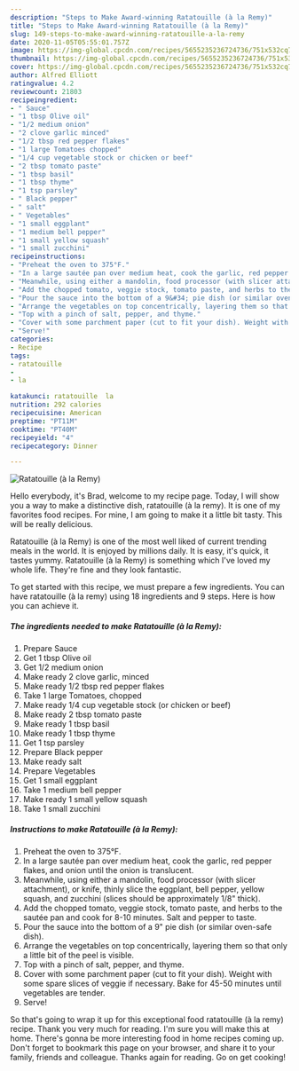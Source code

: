 ```yaml
---
description: "Steps to Make Award-winning Ratatouille (à la Remy)"
title: "Steps to Make Award-winning Ratatouille (à la Remy)"
slug: 149-steps-to-make-award-winning-ratatouille-a-la-remy
date: 2020-11-05T05:55:01.757Z
image: https://img-global.cpcdn.com/recipes/5655235236724736/751x532cq70/ratatouille-a-la-remy-recipe-main-photo.jpg
thumbnail: https://img-global.cpcdn.com/recipes/5655235236724736/751x532cq70/ratatouille-a-la-remy-recipe-main-photo.jpg
cover: https://img-global.cpcdn.com/recipes/5655235236724736/751x532cq70/ratatouille-a-la-remy-recipe-main-photo.jpg
author: Alfred Elliott
ratingvalue: 4.2
reviewcount: 21803
recipeingredient:
- " Sauce"
- "1 tbsp Olive oil"
- "1/2 medium onion"
- "2 clove garlic minced"
- "1/2 tbsp red pepper flakes"
- "1 large Tomatoes chopped"
- "1/4 cup vegetable stock or chicken or beef"
- "2 tbsp tomato paste"
- "1 tbsp basil"
- "1 tbsp thyme"
- "1 tsp parsley"
- " Black pepper"
- " salt"
- " Vegetables"
- "1 small eggplant"
- "1 medium bell pepper"
- "1 small yellow squash"
- "1 small zucchini"
recipeinstructions:
- "Preheat the oven to 375°F."
- "In a large sautée pan over medium heat, cook the garlic, red pepper flakes, and onion until the onion is translucent."
- "Meanwhile, using either a mandolin, food processor (with slicer attachment), or knife, thinly slice the eggplant, bell pepper, yellow squash, and zucchini (slices should be approximately 1/8&#34; thick)."
- "Add the chopped tomato, veggie stock, tomato paste, and herbs to the sautée pan and cook for 8-10 minutes. Salt and pepper to taste."
- "Pour the sauce into the bottom of a 9&#34; pie dish (or similar oven-safe dish)."
- "Arrange the vegetables on top concentrically, layering them so that only a little bit of the peel is visible."
- "Top with a pinch of salt, pepper, and thyme."
- "Cover with some parchment paper (cut to fit your dish). Weight with some spare slices of veggie if necessary. Bake for 45-50 minutes until vegetables are tender."
- "Serve!"
categories:
- Recipe
tags:
- ratatouille
- 
- la

katakunci: ratatouille  la 
nutrition: 292 calories
recipecuisine: American
preptime: "PT11M"
cooktime: "PT40M"
recipeyield: "4"
recipecategory: Dinner

---
```



![Ratatouille (à la Remy)](https://img-global.cpcdn.com/recipes/5655235236724736/751x532cq70/ratatouille-a-la-remy-recipe-main-photo.jpg)

Hello everybody, it's Brad, welcome to my recipe page. Today, I will show you a way to make a distinctive dish, ratatouille (à la remy). It is one of my favorites food recipes. For mine, I am going to make it a little bit tasty. This will be really delicious.

Ratatouille (à la Remy) is one of the most well liked of current trending meals in the world. It is enjoyed by millions daily. It is easy, it's quick, it tastes yummy. Ratatouille (à la Remy) is something which I've loved my whole life. They're fine and they look fantastic.




To get started with this recipe, we must prepare a few ingredients. You can have ratatouille (à la remy) using 18 ingredients and 9 steps. Here is how you can achieve it.

<!--inarticleads1-->

##### The ingredients needed to make Ratatouille (à la Remy):

1. Prepare  Sauce
1. Get 1 tbsp Olive oil
1. Get 1/2 medium onion
1. Make ready 2 clove garlic, minced
1. Make ready 1/2 tbsp red pepper flakes
1. Take 1 large Tomatoes, chopped
1. Make ready 1/4 cup vegetable stock (or chicken or beef)
1. Make ready 2 tbsp tomato paste
1. Make ready 1 tbsp basil
1. Make ready 1 tbsp thyme
1. Get 1 tsp parsley
1. Prepare  Black pepper
1. Make ready  salt
1. Prepare  Vegetables
1. Get 1 small eggplant
1. Take 1 medium bell pepper
1. Make ready 1 small yellow squash
1. Take 1 small zucchini




<!--inarticleads2-->

##### Instructions to make Ratatouille (à la Remy):

1. Preheat the oven to 375°F.
1. In a large sautée pan over medium heat, cook the garlic, red pepper flakes, and onion until the onion is translucent.
1. Meanwhile, using either a mandolin, food processor (with slicer attachment), or knife, thinly slice the eggplant, bell pepper, yellow squash, and zucchini (slices should be approximately 1/8&#34; thick).
1. Add the chopped tomato, veggie stock, tomato paste, and herbs to the sautée pan and cook for 8-10 minutes. Salt and pepper to taste.
1. Pour the sauce into the bottom of a 9&#34; pie dish (or similar oven-safe dish).
1. Arrange the vegetables on top concentrically, layering them so that only a little bit of the peel is visible.
1. Top with a pinch of salt, pepper, and thyme.
1. Cover with some parchment paper (cut to fit your dish). Weight with some spare slices of veggie if necessary. Bake for 45-50 minutes until vegetables are tender.
1. Serve!




So that's going to wrap it up for this exceptional food ratatouille (à la remy) recipe. Thank you very much for reading. I'm sure you will make this at home. There's gonna be more interesting food in home recipes coming up. Don't forget to bookmark this page on your browser, and share it to your family, friends and colleague. Thanks again for reading. Go on get cooking!
